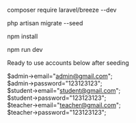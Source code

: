 composer require laravel/breeze --dev

php artisan migrate --seed

npm install

npm run dev

Ready to use accounts below after seeding

$admin->email="admin@gmail.com";<br>
$admin->password="123123123";<br>
$student->email="student@gmail.com";<br>
$student->password="123123123";<br>
$teacher->email="teacher@gmail.com";<br>
$teacher->password="123123123";<br>
